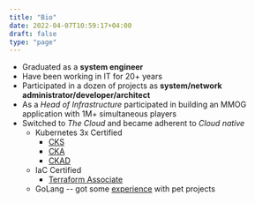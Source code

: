 ```yaml
---
title: "Bio"
date: 2022-04-07T10:59:17+04:00
draft: false
type: "page"
---
```


* Graduated as a **system engineer**
* Have been working in IT for 20+ years
* Participated in a dozen of projects as **system/network administrator/developer/architect**
* As a *Head of Infrastructure* participated in building an MMOG application with 1M+ simultaneous players
* Switched to *The Cloud* and became adherent to *Cloud native*
  * Kubernetes 3x Certified
    * [CKS](https://www.credly.com/badges/fd2cabdf-7961-4f1a-b0f2-ba5701cc3fdc/public_url)
    * [CKA](https://www.credly.com/badges/1c99169b-69b2-4379-ae30-51e8d50e5805/public_url)
    * [CKAD](https://www.credly.com/badges/aa96608c-241b-4888-8fd0-9430baf80def/public_url)
  * IaC Certified
    * [Terraform Associate](https://www.credly.com/badges/fd38932a-23e5-476b-bdba-4783cbede490)
  * GoLang -- got some [experience](https://gist.github.com/mtilson) with pet projects
